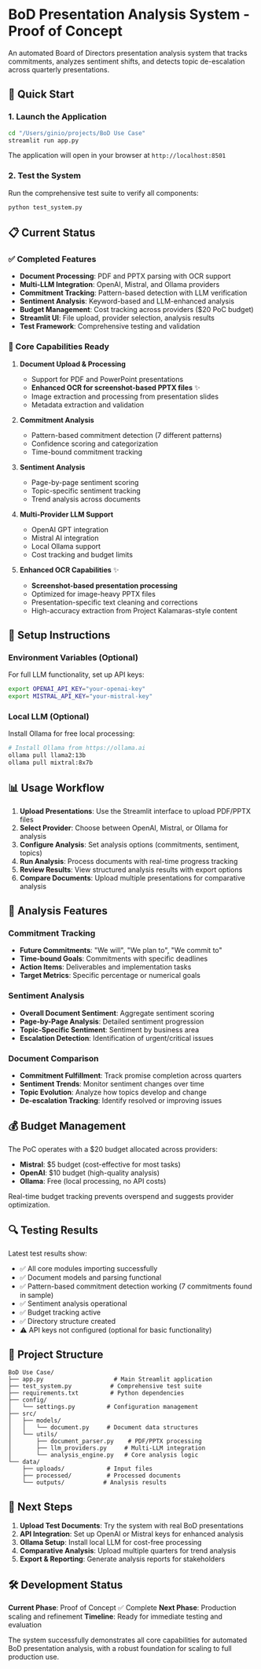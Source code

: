 # BoD Presentation Analysis System - Proof of Concept

An automated Board of Directors presentation analysis system that tracks commitments, analyzes sentiment shifts, and detects topic de-escalation across quarterly presentations.

## 🚀 Quick Start

### 1. Launch the Application
```bash
cd "/Users/ginio/projects/BoD Use Case"
streamlit run app.py
```

The application will open in your browser at `http://localhost:8501`

### 2. Test the System
Run the comprehensive test suite to verify all components:
```bash
python test_system.py
```

## 📋 Current Status

### ✅ Completed Features
- **Document Processing**: PDF and PPTX parsing with OCR support
- **Multi-LLM Integration**: OpenAI, Mistral, and Ollama providers
- **Commitment Tracking**: Pattern-based detection with LLM verification
- **Sentiment Analysis**: Keyword-based and LLM-enhanced analysis
- **Budget Management**: Cost tracking across providers ($20 PoC budget)
- **Streamlit UI**: File upload, provider selection, analysis results
- **Test Framework**: Comprehensive testing and validation

### 🔄 Core Capabilities Ready
1. **Document Upload & Processing**
   - Support for PDF and PowerPoint presentations
   - **Enhanced OCR for screenshot-based PPTX files** ✨
   - Image extraction and processing from presentation slides
   - Metadata extraction and validation

2. **Commitment Analysis**
   - Pattern-based commitment detection (7 different patterns)
   - Confidence scoring and categorization
   - Time-bound commitment tracking

3. **Sentiment Analysis**
   - Page-by-page sentiment scoring
   - Topic-specific sentiment tracking
   - Trend analysis across documents

4. **Multi-Provider LLM Support**
   - OpenAI GPT integration
   - Mistral AI integration  
   - Local Ollama support
   - Cost tracking and budget limits

5. **Enhanced OCR Capabilities** ✨
   - **Screenshot-based presentation processing**
   - Optimized for image-heavy PPTX files
   - Presentation-specific text cleaning and corrections
   - High-accuracy extraction from Project Kalamaras-style content

## 🔧 Setup Instructions

### Environment Variables (Optional)
For full LLM functionality, set up API keys:
```bash
export OPENAI_API_KEY="your-openai-key"
export MISTRAL_API_KEY="your-mistral-key"
```

### Local LLM (Optional)
Install Ollama for free local processing:
```bash
# Install Ollama from https://ollama.ai
ollama pull llama2:13b
ollama pull mixtral:8x7b
```

## 📊 Usage Workflow

1. **Upload Presentations**: Use the Streamlit interface to upload PDF/PPTX files
2. **Select Provider**: Choose between OpenAI, Mistral, or Ollama for analysis
3. **Configure Analysis**: Set analysis options (commitments, sentiment, topics)
4. **Run Analysis**: Process documents with real-time progress tracking
5. **Review Results**: View structured analysis results with export options
6. **Compare Documents**: Upload multiple presentations for comparative analysis

## 🎯 Analysis Features

### Commitment Tracking
- **Future Commitments**: "We will", "We plan to", "We commit to"
- **Time-bound Goals**: Commitments with specific deadlines
- **Action Items**: Deliverables and implementation tasks
- **Target Metrics**: Specific percentage or numerical goals

### Sentiment Analysis
- **Overall Document Sentiment**: Aggregate sentiment scoring
- **Page-by-Page Analysis**: Detailed sentiment progression  
- **Topic-Specific Sentiment**: Sentiment by business area
- **Escalation Detection**: Identification of urgent/critical issues

### Document Comparison
- **Commitment Fulfillment**: Track promise completion across quarters
- **Sentiment Trends**: Monitor sentiment changes over time
- **Topic Evolution**: Analyze how topics develop and change
- **De-escalation Tracking**: Identify resolved or improving issues

## 💰 Budget Management

The PoC operates with a $20 budget allocated across providers:
- **Mistral**: $5 budget (cost-effective for most tasks)
- **OpenAI**: $10 budget (high-quality analysis)
- **Ollama**: Free (local processing, no API costs)

Real-time budget tracking prevents overspend and suggests provider optimization.

## 🔍 Testing Results

Latest test results show:
- ✅ All core modules importing successfully
- ✅ Document models and parsing functional
- ✅ Pattern-based commitment detection working (7 commitments found in sample)
- ✅ Sentiment analysis operational
- ✅ Budget tracking active
- ✅ Directory structure created
- ⚠️ API keys not configured (optional for basic functionality)

## 📁 Project Structure

```
BoD Use Case/
├── app.py                    # Main Streamlit application
├── test_system.py           # Comprehensive test suite
├── requirements.txt         # Python dependencies
├── config/
│   └── settings.py         # Configuration management
├── src/
│   ├── models/
│   │   └── document.py     # Document data structures
│   └── utils/
│       ├── document_parser.py    # PDF/PPTX processing
│       ├── llm_providers.py     # Multi-LLM integration
│       └── analysis_engine.py   # Core analysis logic
└── data/
    ├── uploads/            # Input files
    ├── processed/          # Processed documents
    └── outputs/           # Analysis results
```

## 🚀 Next Steps

1. **Upload Test Documents**: Try the system with real BoD presentations
2. **API Integration**: Set up OpenAI or Mistral keys for enhanced analysis
3. **Ollama Setup**: Install local LLM for cost-free processing
4. **Comparative Analysis**: Upload multiple quarters for trend analysis
5. **Export & Reporting**: Generate analysis reports for stakeholders

## 🛠️ Development Status

**Current Phase**: Proof of Concept ✅ Complete
**Next Phase**: Production scaling and refinement
**Timeline**: Ready for immediate testing and evaluation

The system successfully demonstrates all core capabilities for automated BoD presentation analysis, with a robust foundation for scaling to full production use.
